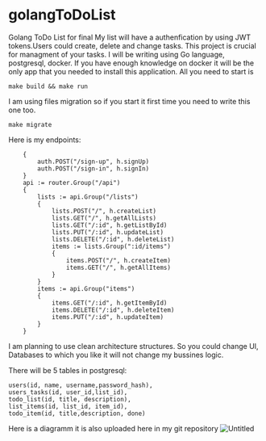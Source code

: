 # golangToDoList
Golang ToDo List for final
My list will have a authenfication by using JWT tokens.Users could create, delete and change tasks. This project is crucial for managment of your tasks.
I will be writing using Go language, postgresql, docker. If you have enough knowledge on docker it will be the only app that you needed to install this application.
All you need to start is
```
make build && make run
```
I am using files migration so if you start it first time you need to write this one too.
```
make migrate
```

Here is my endpoints:
```auth := router.Group("/auth")
	{
		auth.POST("/sign-up", h.signUp)
		auth.POST("/sign-in", h.signIn)
	}
	api := router.Group("/api")
	{
		lists := api.Group("/lists")
		{
			lists.POST("/", h.createList)
			lists.GET("/", h.getAllLists)
			lists.GET("/:id", h.getListById)
			lists.PUT("/:id", h.updateList)
			lists.DELETE("/:id", h.deleteList)
			items := lists.Group(":id/items")
			{
				items.POST("/", h.createItem)
				items.GET("/", h.getAllItems)
			}
		}
		items := api.Group("items")
		{
			items.GET("/:id", h.getItemById)
			items.DELETE("/:id", h.deleteItem)
			items.PUT("/:id", h.updateItem)
		}
	}
 ```

I am planning to use clean architecture structures. So you could change UI, Databases to which you like it will not change my bussines logic.

There will be 5 tables in postgresql: 
```
users(id, name, username,password_hash),
users_tasks(id, user_id,list_id),
todo_list(id, title, description),
list_items(id, list_id, item_id),
todo_item(id, title,description, done)
```

Here is a diagramm it is also uploaded here in my git repository
![Untitled](https://github.com/ArnurTanirbergenov/golangToDoList/assets/123318070/1be25936-9f56-435a-b689-c4446899523f)

